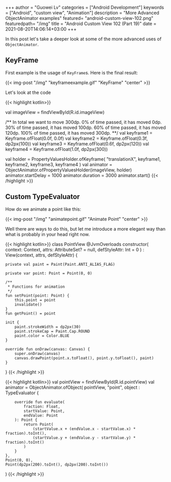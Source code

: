 +++
author = "Guowei Lv"
categories = ["Android Development"]
keywords = ["Android", "custom view", "Animation"]
description = "More Advanced ObjectAnimator examples"
featured= "android-custom-view-102.png"
featuredpath= "/img"
title = "Android Custom View 102 (Part 19)"
date = 2021-08-20T14:06:14+03:00
+++

In this post let's take a deeper look at some of the more advanced uses of `ObjectAnimator`.

## KeyFrame

First example is the usage of `KeyFrame`s. Here is the final result:

{{< img-post "/img" "keyframeexample.gif" "KeyFrame" "center" >}}

Let's look at the code

{{< highlight kotlin>}}

val imageView = findViewById<ImageView>(R.id.imageView)

/**
 In total we want to move 300dp.
 0% of time passed, it has moved 0dp.
 30% of time passed, it has moved 100dp.
 60% of time passed, it has moved 120dp.
 100% of time passed, it has moved 300dp.
**/
val keyframe1 = Keyframe.ofFloat(0.0f, 0.0f)
val keyframe2 = Keyframe.ofFloat(0.3f, dp2px(100))
val keyframe3 = Keyframe.ofFloat(0.6f, dp2px(120))
val keyframe4 = Keyframe.ofFloat(1.0f, dp2px(300))

val holder = PropertyValuesHolder.ofKeyframe(
    "translationX",
    keyframe1,
    keyframe2,
    keyframe3,
    keyframe4
)
val animator = ObjectAnimator.ofPropertyValuesHolder(imageView, holder)
animator.startDelay = 1000
animator.duration = 3000
animator.start()
{{< /highlight >}}

## Custom TypeEvaluator

How do we animate a point like this:

{{< img-post "/img" "animatepoint.gif" "Animate Point" "center" >}}

Well there are ways to do this, but let me introduce a more elegant way than what is probably in your head right now.

{{< highlight kotlin>}}
class PointView @JvmOverloads constructor(
    context: Context, attrs: AttributeSet? = null, defStyleAttr: Int = 0
) : View(context, attrs, defStyleAttr) {

    private val paint = Paint(Paint.ANTI_ALIAS_FLAG)

    private var point: Point = Point(0, 0)

    /**
     * Functions for animation
     */
    fun setPoint(point: Point) {
        this.point = point
        invalidate()
    }
    fun getPoint() = point

    init {
        paint.strokeWidth = dp2px(30)
        paint.strokeCap = Paint.Cap.ROUND
        paint.color = Color.BLUE
    }

    override fun onDraw(canvas: Canvas) {
        super.onDraw(canvas)
        canvas.drawPoint(point.x.toFloat(), point.y.toFloat(), paint)
    }
}
{{< /highlight >}}

{{< highlight kotlin>}}
val pointView = findViewById<PointView>(R.id.pointView)
val animator = ObjectAnimator.ofObject(
    pointView,
    "point",
    object : TypeEvaluator<Point> {

        override fun evaluate(
            fraction: Float,
            startValue: Point,
            endValue: Point
        ): Point {
            return Point(
                (startValue.x + (endValue.x - startValue.x) * fraction).toInt(),
                (startValue.y + (endValue.y - startValue.y) * fraction).toInt()
            )
        }
    },
    Point(0, 0),
    Point(dp2px(200).toInt(), dp2px(200).toInt())
)
{{< /highlight >}}
